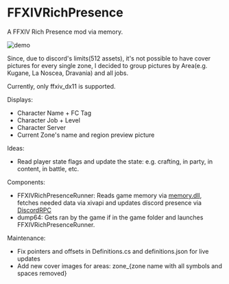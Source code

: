 # FFXIVRichPresence
A FFXIV Rich Presence mod via memory.

![demo](https://i.imgur.com/lJeizBv.png)

Since, due to discord's limits(512 assets), it's not possible to have cover pictures for every single zone, I decided to group pictures by Area(e.g. Kugane, La Noscea, Dravania) and all jobs.

Currently, only ffxiv_dx11 is supported.

Displays:
* Character Name + FC Tag
* Character Job + Level
* Character Server
* Current Zone's name and region preview picture

Ideas:
* Read player state flags and update the state: e.g. crafting, in party, in content, in battle, etc.

Components:
* FFXIVRichPresenceRunner: Reads game memory via [memory.dll](https://github.com/erfg12/memory.dll), fetches needed data via xivapi and updates discord presence via [DiscordRPC](https://github.com/Lachee/discord-rpc-csharp)
* dump64: Gets ran by the game if in the game folder and launches FFXIVRichPresenceRunner.

Maintenance:
* Fix pointers and offsets in Definitions.cs and definitions.json for live updates
* Add new cover images for areas: zone_{zone name with all symbols and spaces removed}
